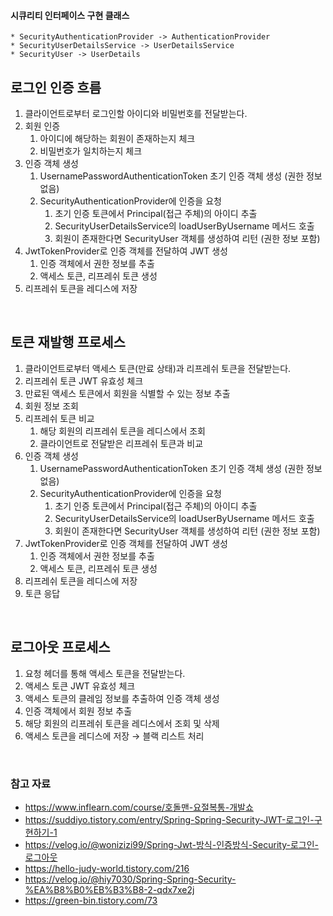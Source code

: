 
#### 시큐리티 인터페이스 구현 클래스
```text
* SecurityAuthenticationProvider -> AuthenticationProvider
* SecurityUserDetailsService -> UserDetailsService
* SecurityUser -> UserDetails
```

## 로그인 인증 흐름

1. 클라이언트로부터 로그인할 아이디와 비밀번호를 전달받는다.
2. 회원 인증
    1. 아이디에 해당하는 회원이 존재하는지 체크
    2. 비밀번호가 일치하는지 체크
3. 인증 객체 생성
    1. UsernamePasswordAuthenticationToken 초기 인증 객체 생성 (권한 정보 없음)
    2. SecurityAuthenticationProvider에 인증을 요청
        1. 초기 인증 토큰에서 Principal(접근 주체)의 아이디 추출
        2. SecurityUserDetailsService의 loadUserByUsername 메서드 호출
        3. 회원이 존재한다면 SecurityUser 객체를 생성하여 리턴 (권한 정보 포함)
4. JwtTokenProvider로 인증 객체를 전달하여 JWT 생성
    1. 인증 객체에서 권한 정보를 추출
    2. 액세스 토큰, 리프레쉬 토큰 생성
5. 리프레쉬 토큰을 레디스에 저장

<br />

## 토큰 재발행 프로세스

1. 클라이언트로부터 액세스 토큰(만료 상태)과 리프레쉬 토큰을 전달받는다.
2. 리프레쉬 토큰 JWT 유효성 체크
3. 만료된 액세스 토큰에서 회원을 식별할 수 있는 정보 추출
4. 회원 정보 조회
5. 리프레쉬 토큰 비교
    1. 해당 회원의 리프레쉬 토큰을 레디스에서 조회
    2. 클라이언트로 전달받은 리프레쉬 토큰과 비교
6. 인증 객체 생성
    1. UsernamePasswordAuthenticationToken 초기 인증 객체 생성 (권한 정보 없음)
    2. SecurityAuthenticationProvider에 인증을 요청
        1. 초기 인증 토큰에서 Principal(접근 주체)의 아이디 추출
        2. SecurityUserDetailsService의 loadUserByUsername 메서드 호출
        3. 회원이 존재한다면 SecurityUser 객체를 생성하여 리턴 (권한 정보 포함)
7. JwtTokenProvider로 인증 객체를 전달하여 JWT 생성
    1. 인증 객체에서 권한 정보를 추출
    2. 액세스 토큰, 리프레쉬 토큰 생성
8. 리프레쉬 토큰을 레디스에 저장
9. 토큰 응답

<br />

## 로그아웃 프로세스

1. 요청 헤더를 통해 액세스 토큰을 전달받는다.
2. 액세스 토큰 JWT 유효성 체크
3. 액세스 토큰의 클레임 정보를 추출하여 인증 객체 생성
4. 인증 객체에서 회원 정보 추출
5. 해당 회원의 리프레쉬 토큰을 레디스에서 조회 및 삭제
6. 액세스 토큰을 레디스에 저장 → 블랙 리스트 처리

<br />

### 참고 자료
- https://www.inflearn.com/course/호돌맨-요절복통-개발쇼
- https://suddiyo.tistory.com/entry/Spring-Spring-Security-JWT-로그인-구현하기-1
- https://velog.io/@wonizizi99/Spring-Jwt-방식-인증방식-Security-로그인-로그아웃
- https://hello-judy-world.tistory.com/216
- https://velog.io/@hiy7030/Spring-Spring-Security-%EA%B8%B0%EB%B3%B8-2-qdx7xe2j
- https://green-bin.tistory.com/73
